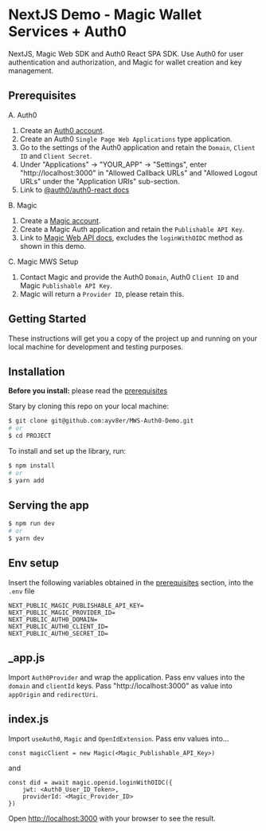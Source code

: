# NextJS Demo - Magic Wallet Services + Auth0

NextJS, Magic Web SDK and Auth0 React SPA SDK.
Use Auth0 for user authentication and authorization, and Magic for wallet creation and key management.

## Prerequisites

A. Auth0

1. Create an [Auth0 account](https://auth0.com/).
2. Create an Auth0 `Single Page Web Applications` type application.
3. Go to the settings of the Auth0 application and retain the `Domain`, `Client ID` and `Client Secret`.
4. Under "Applications" -> "YOUR_APP" -> "Settings", enter "http://localhost:3000" in "Allowed Callback URLs" and "Allowed Logout URLs" under the "Application URIs" sub-section.
5. Link to [@auth0/auth0-react docs](https://auth0.github.io/auth0-react/)

B. Magic

1. Create a [Magic account](https://magic.link/).
2. Create a Magic Auth application and retain the `Publishable API Key`.
3. Link to [Magic Web API docs](https://magic.link/docs/auth/api-reference/client-side-sdks/web), excludes the `loginWithOIDC` method as shown in this demo.

C. Magic MWS Setup

1. Contact Magic and provide the Auth0 `Domain`, Auth0 `Client ID` and Magic `Publishable API Key`.
2. Magic will return a `Provider ID`, please retain this.

## Getting Started

These instructions will get you a copy of the project up and running on your local machine for development and testing purposes.

## Installation

**Before you install:** please read the [prerequisites](#prerequisites)

Stary by cloning this repo on your local machine:

```bash
$ git clone git@github.com:ayv8er/MWS-Auth0-Demo.git
# or
$ cd PROJECT
```

To install and set up the library, run:

```bash
$ npm install
# or
$ yarn add
```

## Serving the app

```bash
$ npm run dev
# or
$ yarn dev
```

## Env setup

Insert the following variables obtained in the [prerequisites](#prerequisites) section, into the `.env` file

```
NEXT_PUBLIC_MAGIC_PUBLISHABLE_API_KEY=
NEXT_PUBLIC_MAGIC_PROVIDER_ID=
NEXT_PUBLIC_AUTH0_DOMAIN=
NEXT_PUBLIC_AUTH0_CLIENT_ID=
NEXT_PUBLIC_AUTH0_SECRET_ID=
```

## \_app.js

Import `Auth0Provider` and wrap the application. Pass env values into the `domain` and `clientId` keys. Pass "http://localhost:3000" as value into `appOrigin` and `redirectUri`.

## index.js

Import `useAuth0`, `Magic` and `OpenIdExtension`. Pass env values into...

```
const magicClient = new Magic(<Magic_Publishable_API_Key>)
```

and

```
const did = await magic.openid.loginWithOIDC({
    jwt: <Auth0_User_ID_Token>,
    providerId: <Magic_Provider_ID>
})
```

Open [http://localhost:3000](http://localhost:3000) with your browser to see the result.
